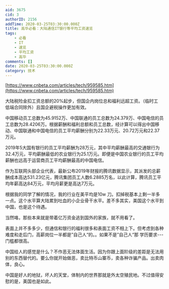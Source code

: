 ```yaml
---
aid: 3675
cid: 3
authorID: 2156
addTime: 2020-03-25T03:30:00.000Z
title: 高华必看：大陆通信IT银行等平均工资速览
tags:
    - 必看
    - IT
    - 速览
    - 平均工资
    - 高华
comments: []
date: 2020-03-25T03:30:00.000Z
category: 技术
---
```


[https://www.cnbeta.com/articles/tech/959585.htm](https://www.cnbeta.com/articles/tech/959585.htm)

大陆税险金扣工资总额的20%起步，但国企内岗位总和福利远超工资。（临时工 低端合同除外）且国企避税操作更加有效。

中国移动员工总数为45.9152万、中国联通的员工总数为24.379万、中国电信的员工总数为28.4206万。根据薪酬和福利总额和员工总数，经计算可以得出中国移动、中国联通和中国电信的员工平均薪酬分别为22.33万元、20.72万元和22.37万元。

2019年5大国有银行的员工平均薪酬为28万元，其中平均薪酬最高的交通银行为32.4万元，平均薪酬最低的农业银行为25.1万元。即便是中国农业银行的员工平均薪酬也远高于运营商员工平均薪酬最高的中国电信。

作为互联网头部企业代表，最新公布2019年财报的腾讯数据显示，其派发的总薪酬成本高达531.23亿元，腾讯集团员工人数6.2885万名，以此计算，腾讯员工平均年薪高达84万元，平均月薪更是高达7万元。

根据我的同学了解的情况，我的行业在美平均是10w 刀。扣掉税基本上剩一半多一点。这个水平算大陆累到吐血的小企业骨干水平。差不多其实，美国这个水平到中国，也是这个待遇。

当然咯，那些本来就是带着亿万资金逃到国外的家族，就不用看了。

表面上并不多多少，但通信和银行的福利很多和表面工资不相上下。但考虑到各种难度和走后门，高薪岗位一半都是”自己人“的。。如果不是”自己人“那 学历要求---门槛都很高。

中国给人的感觉是什么？不作恶无法体面生活。因为你跟上面阶级的差距是无法用别的东西替代的。要么你就开始做恶，卖比特币山寨币，卖各种诈骗产品。出卖肉体，良心。

中国是好人的地狱，坏人的天堂，体制内的世界那就是外太空殖民地。不过值得安慰的是，美国也是如此。
